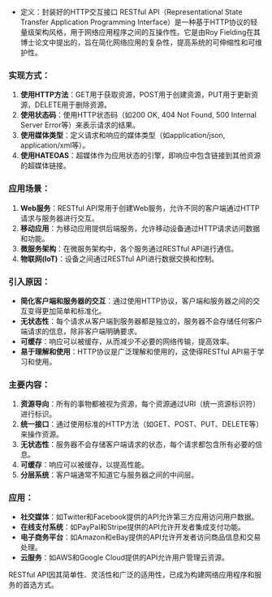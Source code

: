 
- 定义：封装好的HTTP交互接口
RESTful API（Representational State Transfer Application Programming Interface）是一种基于HTTP协议的轻量级架构风格，用于网络应用程序之间的互操作性。它是由Roy Fielding在其博士论文中提出的，旨在简化网络应用的复杂性，提高系统的可伸缩性和可维护性。

### 实现方式：
1. **使用HTTP方法**：GET用于获取资源，POST用于创建资源，PUT用于更新资源，DELETE用于删除资源。
2. **使用状态码**：使用HTTP状态码（如200 OK, 404 Not Found, 500 Internal Server Error等）来表示请求的结果。
3. **使用媒体类型**：定义请求和响应的媒体类型（如application/json, application/xml等）。
4. **使用HATEOAS**：超媒体作为应用状态的引擎，即响应中包含链接到其他资源的超媒体链接。
### 应用场景：
1. **Web服务**：RESTful API常用于创建Web服务，允许不同的客户端通过HTTP请求与服务器进行交互。
2. **移动应用**：为移动应用提供后端服务，允许移动设备通过HTTP请求访问数据和功能。
3. **微服务架构**：在微服务架构中，各个服务通过RESTful API进行通信。
4. **物联网(IoT)**：设备之间通过RESTful API进行数据交换和控制。

### 引入原因：
- **简化客户端和服务器的交互**：通过使用HTTP协议，客户端和服务器之间的交互变得更加简单和标准化。
- **无状态性**：每个请求从客户端到服务器都是独立的，服务器不会存储任何客户端请求的信息，除非客户端明确要求。
- **可缓存**：响应可以被缓存，从而减少不必要的网络传输，提高效率。
- **易于理解和使用**：HTTP协议是广泛理解和使用的，这使得RESTful API易于学习和使用。

### 主要内容：
1. **资源导向**：所有的事物都被视为资源，每个资源通过URI（统一资源标识符）进行标识。
2. **统一接口**：通过使用标准的HTTP方法（如GET、POST、PUT、DELETE等）来操作资源。
3. **无状态性**：服务器不会存储客户端请求的状态，每个请求都包含所有必要的信息。
4. **可缓存**：响应可以被缓存，以提高性能。
5. **分层系统**：客户端通常不知道它与服务器之间的中间层。


### 应用：
- **社交媒体**：如Twitter和Facebook提供的API允许第三方应用访问用户数据。
- **在线支付系统**：如PayPal和Stripe提供的API允许开发者集成支付功能。
- **电子商务平台**：如Amazon和eBay提供的API允许开发者访问商品信息和交易处理。
- **云服务**：如AWS和Google Cloud提供的API允许用户管理云资源。

RESTful API因其简单性、灵活性和广泛的适用性，已成为构建网络应用程序和服务的首选方式。